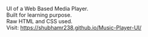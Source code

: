 UI of a Web Based Media Player.</br>
Built for learning purpose.</br>
Raw HTML and CSS used.</br>
Visit: https://shubhamr238.github.io/Music-Player-UI/